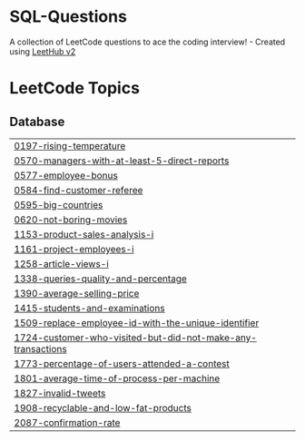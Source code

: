 # SQL-Questions
A collection of LeetCode questions to ace the coding interview! - Created using [LeetHub v2](https://github.com/arunbhardwaj/LeetHub-2.0)

<!---LeetCode Topics Start-->
# LeetCode Topics
## Database
|  |
| ------- |
| [0197-rising-temperature](https://github.com/akarshmadan4/SQL-Questions/tree/master/0197-rising-temperature) |
| [0570-managers-with-at-least-5-direct-reports](https://github.com/akarshmadan4/SQL-Questions/tree/master/0570-managers-with-at-least-5-direct-reports) |
| [0577-employee-bonus](https://github.com/akarshmadan4/SQL-Questions/tree/master/0577-employee-bonus) |
| [0584-find-customer-referee](https://github.com/akarshmadan4/SQL-Questions/tree/master/0584-find-customer-referee) |
| [0595-big-countries](https://github.com/akarshmadan4/SQL-Questions/tree/master/0595-big-countries) |
| [0620-not-boring-movies](https://github.com/akarshmadan4/SQL-Questions/tree/master/0620-not-boring-movies) |
| [1153-product-sales-analysis-i](https://github.com/akarshmadan4/SQL-Questions/tree/master/1153-product-sales-analysis-i) |
| [1161-project-employees-i](https://github.com/akarshmadan4/SQL-Questions/tree/master/1161-project-employees-i) |
| [1258-article-views-i](https://github.com/akarshmadan4/SQL-Questions/tree/master/1258-article-views-i) |
| [1338-queries-quality-and-percentage](https://github.com/akarshmadan4/SQL-Questions/tree/master/1338-queries-quality-and-percentage) |
| [1390-average-selling-price](https://github.com/akarshmadan4/SQL-Questions/tree/master/1390-average-selling-price) |
| [1415-students-and-examinations](https://github.com/akarshmadan4/SQL-Questions/tree/master/1415-students-and-examinations) |
| [1509-replace-employee-id-with-the-unique-identifier](https://github.com/akarshmadan4/SQL-Questions/tree/master/1509-replace-employee-id-with-the-unique-identifier) |
| [1724-customer-who-visited-but-did-not-make-any-transactions](https://github.com/akarshmadan4/SQL-Questions/tree/master/1724-customer-who-visited-but-did-not-make-any-transactions) |
| [1773-percentage-of-users-attended-a-contest](https://github.com/akarshmadan4/SQL-Questions/tree/master/1773-percentage-of-users-attended-a-contest) |
| [1801-average-time-of-process-per-machine](https://github.com/akarshmadan4/SQL-Questions/tree/master/1801-average-time-of-process-per-machine) |
| [1827-invalid-tweets](https://github.com/akarshmadan4/SQL-Questions/tree/master/1827-invalid-tweets) |
| [1908-recyclable-and-low-fat-products](https://github.com/akarshmadan4/SQL-Questions/tree/master/1908-recyclable-and-low-fat-products) |
| [2087-confirmation-rate](https://github.com/akarshmadan4/SQL-Questions/tree/master/2087-confirmation-rate) |
<!---LeetCode Topics End-->